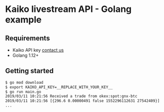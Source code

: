 # Kaiko livestream API - Golang example


## Requirements
* Kaiko API key [contact us](https://www.kaiko.com/pages/contact-1)
* Golang 1.12+

## Getting started
```bash
$ go mod download
$ export KAIKO_API_KEY=__REPLACE_WITH_YOUR_KEY__
$ go run main.go
2019/03/11 10:21:56 Received a trade from okex:spot:gnx-btc
2019/03/11 10:21:56 [{296.6 0.00000491 false 1552296112631 27542409}]
...

```

